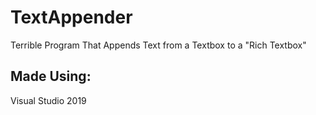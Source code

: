 # TextAppender
Terrible Program That Appends Text from a Textbox to a "Rich Textbox"

## Made Using:
Visual Studio 2019